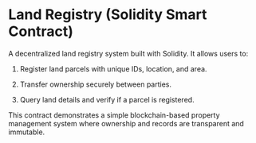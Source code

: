 # Land Registry (Solidity Smart Contract)

A decentralized land registry system built with Solidity. 
It allows users to:

1. Register land parcels with unique IDs, location, and area.

2. Transfer ownership securely between parties.

3. Query land details and verify if a parcel is registered.

This contract demonstrates a simple blockchain-based property management system where ownership and records are transparent and immutable.
